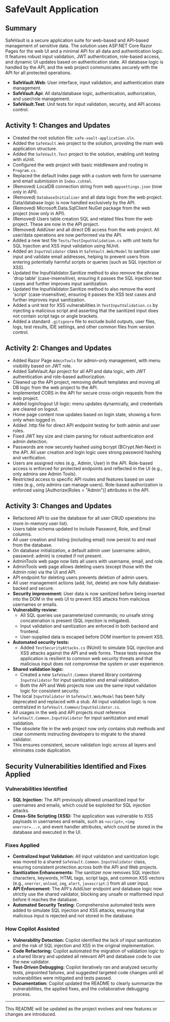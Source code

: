 # SafeVault Application

## Summary
SafeVault is a secure application suite for web-based and API-based management of sensitive data. The solution uses ASP.NET Core Razor Pages for the web UI and a minimal API for all data and authentication logic. It features robust input validation, JWT authentication, role-based access, and dynamic UI updates based on authentication state. All database logic is handled by the API, and the web project communicates securely with the API for all protected operations.

- **SafeVault.Web**: User interface, input validation, and authentication state management.
- **SafeVault.Api**: All data/database logic, authentication, authorization, and user/role management.
- **SafeVault.Test**: Unit tests for input validation, security, and API access control.

## Activity 1: Changes and Updates
- Created the root solution file: `safe-vault-application.sln`.
- Added the `SafeVault.Web` project to the solution, providing the main web application structure.
- Added the `SafeVault.Test` project to the solution, enabling unit testing with xUnit.
- Configured the web project with basic middleware and routing in `Program.cs`.
- Replaced the default Index page with a custom web form for username and email submission in `Index.cshtml`.
- (Removed) LocalDB connection string from web `appsettings.json` (now only in API).
- (Removed) `DatabaseInitializer` and all data logic from the web project. Data/database logic is now handled exclusively by the API.
- (Removed) Microsoft.Data.SqlClient NuGet package from the web project (now only in API).
- (Removed) Users table creation SQL and related files from the web project. These are now in the API project.
- (Removed) AddUser and all direct DB access from the web project. All user/data operations are now performed via the API.
- Added a new test file `Tests/TestInputValidation.cs` with unit tests for SQL Injection and XSS input validation using NUnit.
- Added an `InputValidator` class in `SafeVault.Web/Model` to sanitize user input and validate email addresses, helping to prevent users from entering potentially harmful scripts or queries (such as SQL injection or XSS).
- Updated the InputValidator.Sanitize method to also remove the phrase 'drop table' (case-insensitive), ensuring it passes the SQL injection test cases and further improves input sanitization.
- Updated the InputValidator.Sanitize method to also remove the word 'script' (case-insensitive), ensuring it passes the XSS test cases and further improves input sanitization.
- Added a unit test for XSS vulnerabilities in `TestInputValidation.cs` by injecting a malicious script and asserting that the sanitized input does not contain script tags or angle brackets.
- Added a standard `.gitignore` file to exclude build outputs, user files, logs, test results, IDE settings, and other common files from version control.

## Activity 2: Changes and Updates
- Added Razor Page `AdminTools` for admin-only management, with menu visibility based on JWT role.
- Added SafeVault.Api project for all API and data logic, with JWT authentication and role-based authorization.
- Cleaned up the API project, removing default templates and moving all DB logic from the web project to the API.
- Implemented CORS in the API for secure cross-origin requests from the web project.
- Added login/logout UI logic: menu updates dynamically, and credentials are cleared on logout.
- Home page content now updates based on login state, showing a form only when logged in.
- Added .http file for direct API endpoint testing for both admin and user roles.
- Fixed JWT key size and claim parsing for robust authentication and admin detection.
- Passwords are now securely hashed using bcrypt (BCrypt.Net-Next) in the API. All user creation and login logic uses strong password hashing and verification.
- Users are assigned roles (e.g., Admin, User) in the API. Role-based access is enforced for protected endpoints and reflected in the UI (e.g., only admins see Admin Tools).
- Restricted access to specific API routes and features based on user roles (e.g., only admins can manage users). Role-based authorization is enforced using [Authorize(Roles = "Admin")] attributes in the API.

## Activity 3: Changes and Updates
- Refactored API to use the database for all user CRUD operations (no more in-memory user list).
- Users table schema updated to include Password, Role, and Email columns.
- All user creation and listing (including email) now persist to and read from the database.
- On database initialization, a default admin user (username: admin, password: admin) is created if not present.
- AdminTools web page now lists all users with username, email, and role.
- AdminTools web page allows deleting users (except those with the Admin role) via the UI and API.
- API endpoint for deleting users prevents deletion of admin users.
- All user management actions (add, list, delete) are now fully database-backed and secure.
- **Security improvement:** User data is now sanitized before being inserted into the DOM in the web UI to prevent XSS attacks from malicious usernames or emails.
- **Vulnerability review:**
    - All SQL queries use parameterized commands; no unsafe string concatenation is present (SQL injection is mitigated).
    - Input validation and sanitization are enforced in both backend and frontend.
    - User-supplied data is escaped before DOM insertion to prevent XSS.
- **Automated security tests:**
    - Added `TestSecurityAttacks.cs` (NUnit) to simulate SQL injection and XSS attacks against the API and web forms. These tests ensure the application is resilient to common web security threats and that malicious input does not compromise the system or user experience.
- **Shared validation logic:**
    - Created a new `SafeVault.Common` shared library containing `InputValidator` for input sanitization and email validation.
    - Both the API and Web projects now use the same input validation logic for consistent security.
- The local `InputValidator` in `SafeVault.Web/Model` has been fully deprecated and replaced with a stub. All input validation logic is now centralized in `SafeVault.Common/InputValidator.cs`.
- All usages in the web and API projects must reference `SafeVault.Common.InputValidator` for input sanitization and email validation.
- The obsolete file in the web project now only contains stub methods and clear comments instructing developers to migrate to the shared validator.
- This ensures consistent, secure validation logic across all layers and eliminates code duplication.

## Security Vulnerabilities Identified and Fixes Applied

### Vulnerabilities Identified
- **SQL Injection:** The API previously allowed unsanitized input for usernames and emails, which could be exploited for SQL injection attacks.
- **Cross-Site Scripting (XSS):** The application was vulnerable to XSS payloads in usernames and emails, such as `<script>`, `<img onerror=...>`, and event handler attributes, which could be stored in the database and executed in the UI.

### Fixes Applied
- **Centralized Input Validation:** All input validation and sanitization logic was moved to a shared `SafeVault.Common.InputValidator` class, ensuring consistent protection across both the API and Web projects.
- **Sanitization Enhancements:** The sanitizer now removes SQL injection characters, keywords, HTML tags, script tags, and common XSS vectors (e.g., `onerror`, `onload`, `img`, `alert`, `javascript:`) from all user input.
- **API Enforcement:** The API's AddUser endpoint and database logic now strictly use the shared validator, blocking any unsafe or malformed input before it reaches the database.
- **Automated Security Testing:** Comprehensive automated tests were added to simulate SQL injection and XSS attacks, ensuring that malicious input is rejected and not stored in the database.

### How Copilot Assisted
- **Vulnerability Detection:** Copilot identified the lack of input sanitization and the risk of SQL injection and XSS in the original implementation.
- **Code Refactoring:** Copilot automated the migration of validation logic to a shared library and updated all relevant API and database code to use the new validator.
- **Test-Driven Debugging:** Copilot iteratively ran and analyzed security tests, pinpointed failures, and suggested targeted code changes until all vulnerabilities were mitigated and tests passed.
- **Documentation:** Copilot updated the README to clearly summarize the vulnerabilities, the applied fixes, and the collaborative debugging process.

---
This README will be updated as the project evolves and new features or changes are introduced.
